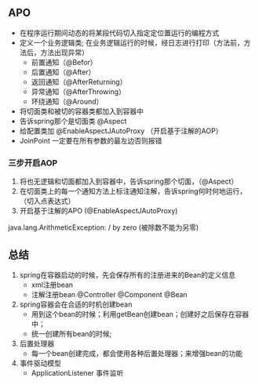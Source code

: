 ## APO

 *  在程序运行期间动态的将某段代码切入指定定位置运行的编程方式
 *  定义一个业务逻辑类; 在业务逻辑运行的时候，经日志进行打印（方法前，方法后，方法出现异常）
     * 前置通知（@Befor）
     * 后置通知（@After）
     * 返回通知（@AfterReturning）
     * 异常通知（@AfterThrowing）
     * 环绕通知（@Around）
 *  将切面类和被切的容器类都加入到容器中
 *  告诉spring那个是切面类 @Aspect
 *  给配置类加 @EnableAspectJAutoProxy （开启基于注解的AOP）
 *  JoinPoint 一定要在所有参数的最左边否则报错

### 三步开启AOP
1. 将也无逻辑和切面都加入到容器中，告诉spring那个切面，（@Aspect）
2. 在切面类上的每一个通知方法上标注通知注解，告诉spring何时何地运行，（切入点表达式）
3. 开启基于注解的APO (@EnableAspectJAutoProxy)

java.lang.ArithmeticException: / by zero (被除数不能为另零)

## 总结
1. spring在容器启动的时候，先会保存所有的注册进来的Bean的定义信息
   * xml注册bean
   * 注解注册bean @Controller @Component @Bean
2. spring容器会在合适的时机创建bean
   * 用到这个bean的时候；利用getBean创建bean；创建好之后保存在容器中；
   * 统一创建所有bean的时候;
3. 后置处理器
   * 每一个bean创建完成，都会使用各种后置处理器；来增强bean的功能
4. 事件驱动模型
   * ApplicationListener  事件监听
        
